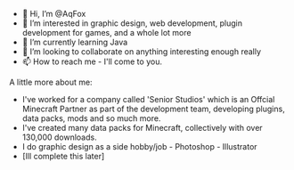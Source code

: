 - 👋 Hi, I’m @AqFox
- 👀 I’m interested in graphic design, web development, plugin development for games, and a whole lot more
- 🌱 I’m currently learning Java
- 💞️ I’m looking to collaborate on anything interesting enough really
- 📫 How to reach me - I'll come to you.

A little more about me:
- I've worked for a company called 'Senior Studios' which is an Offcial Minecraft Partner as part of the development team, developing plugins, data packs, mods and so much more.
- I've created many data packs for Minecraft, collectively with over 130,000 downloads.
- I do graphic design as a side hobby/job - Photoshop - Illustrator
- [Ill complete this later]
<!---
AqFox/AqFox is a ✨ special ✨ repository because its `README.md` (this file) appears on your GitHub profile.
You can click the Preview link to take a look at your changes.
--->

